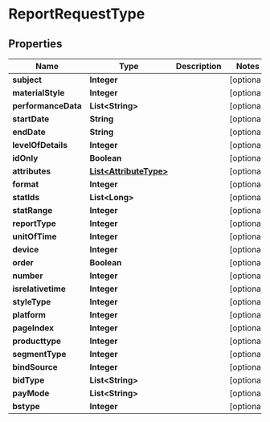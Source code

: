 

# ReportRequestType


## Properties

Name | Type | Description | Notes
------------ | ------------- | ------------- | -------------
**subject** | **Integer** |  |  [optional]
**materialStyle** | **Integer** |  |  [optional]
**performanceData** | **List&lt;String&gt;** |  |  [optional]
**startDate** | **String** |  |  [optional]
**endDate** | **String** |  |  [optional]
**levelOfDetails** | **Integer** |  |  [optional]
**idOnly** | **Boolean** |  |  [optional]
**attributes** | [**List&lt;AttributeType&gt;**](AttributeType.md) |  |  [optional]
**format** | **Integer** |  |  [optional]
**statIds** | **List&lt;Long&gt;** |  |  [optional]
**statRange** | **Integer** |  |  [optional]
**reportType** | **Integer** |  |  [optional]
**unitOfTime** | **Integer** |  |  [optional]
**device** | **Integer** |  |  [optional]
**order** | **Boolean** |  |  [optional]
**number** | **Integer** |  |  [optional]
**isrelativetime** | **Integer** |  |  [optional]
**styleType** | **Integer** |  |  [optional]
**platform** | **Integer** |  |  [optional]
**pageIndex** | **Integer** |  |  [optional]
**producttype** | **Integer** |  |  [optional]
**segmentType** | **Integer** |  |  [optional]
**bindSource** | **Integer** |  |  [optional]
**bidType** | **List&lt;String&gt;** |  |  [optional]
**payMode** | **List&lt;String&gt;** |  |  [optional]
**bstype** | **Integer** |  |  [optional]



